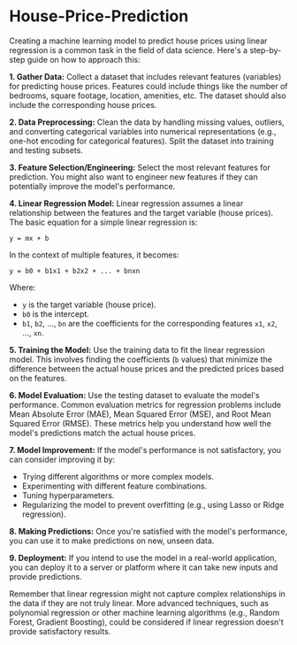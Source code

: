 # House-Price-Prediction
Creating a machine learning model to predict house prices using linear regression is a common task in the field of data science. Here's a step-by-step guide on how to approach this:

**1. Gather Data:**
Collect a dataset that includes relevant features (variables) for predicting house prices. Features could include things like the number of bedrooms, square footage, location, amenities, etc. The dataset should also include the corresponding house prices.

**2. Data Preprocessing:**
Clean the data by handling missing values, outliers, and converting categorical variables into numerical representations (e.g., one-hot encoding for categorical features). Split the dataset into training and testing subsets.

**3. Feature Selection/Engineering:**
Select the most relevant features for prediction. You might also want to engineer new features if they can potentially improve the model's performance.

**4. Linear Regression Model:**
Linear regression assumes a linear relationship between the features and the target variable (house prices). The basic equation for a simple linear regression is: 

```
y = mx + b
```

In the context of multiple features, it becomes:

```
y = b0 + b1x1 + b2x2 + ... + bnxn
```

Where:
- `y` is the target variable (house price).
- `b0` is the intercept.
- `b1`, `b2`, ..., `bn` are the coefficients for the corresponding features `x1`, `x2`, ..., `xn`.

**5. Training the Model:**
Use the training data to fit the linear regression model. This involves finding the coefficients (`b` values) that minimize the difference between the actual house prices and the predicted prices based on the features.

**6. Model Evaluation:**
Use the testing dataset to evaluate the model's performance. Common evaluation metrics for regression problems include Mean Absolute Error (MAE), Mean Squared Error (MSE), and Root Mean Squared Error (RMSE). These metrics help you understand how well the model's predictions match the actual house prices.

**7. Model Improvement:**
If the model's performance is not satisfactory, you can consider improving it by:
- Trying different algorithms or more complex models.
- Experimenting with different feature combinations.
- Tuning hyperparameters.
- Regularizing the model to prevent overfitting (e.g., using Lasso or Ridge regression).

**8. Making Predictions:**
Once you're satisfied with the model's performance, you can use it to make predictions on new, unseen data.

**9. Deployment:**
If you intend to use the model in a real-world application, you can deploy it to a server or platform where it can take new inputs and provide predictions.

Remember that linear regression might not capture complex relationships in the data if they are not truly linear. More advanced techniques, such as polynomial regression or other machine learning algorithms (e.g., Random Forest, Gradient Boosting), could be considered if linear regression doesn't provide satisfactory results.
